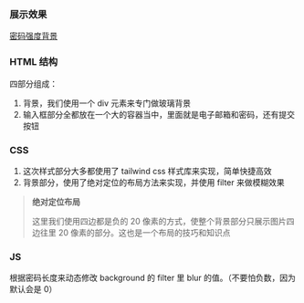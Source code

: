 ### 展示效果

[密码强度背景](http://project-demo.ihsxu.com/password-strength-background/)

### HTML 结构

四部分组成：

1. 背景，我们使用一个 div 元素来专门做玻璃背景
2. 输入框部分全都放在一个大的容器当中，里面就是电子邮箱和密码，还有提交按钮

### CSS

1. 这次样式部分大多都使用了 tailwind css 样式库来实现，简单快捷高效
2. 背景部分，使用了绝对定位的布局方法来实现，并使用 filter 来做模糊效果

> **绝对定位布局**
>
> 这里我们使用四边都是负的 20 像素的方式，使整个背景部分只展示图片四边往里 20 像素的部分。这也是一个布局的技巧和知识点

### JS

根据密码长度来动态修改 background 的 filter 里 blur 的值。（不要怕负数，因为默认会是 0）

